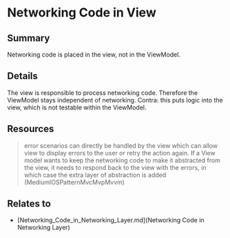 # Networking Code in View

## Summary
Networking code is placed in the view, not in the ViewModel.

## Details
The view is responsible to process networking code. Therefore the ViewModel stays independent of networking.
Contra: this puts logic into the view, which is not testable within the ViewModel.

## Resources
> error scenarios can directly be handled by the view which can allow view to display errors to the user or retry the action again. If a View model wants to keep the networking code to make it abstracted from the view, it needs to respond back to the view with the errors, in which case the extra layer of abstraction is added (MediumIOSPatternMvcMvpMvvm)


## Relates to

* [Networking_Code_in_Networking_Layer.md](Networking Code in Networking Layer)
